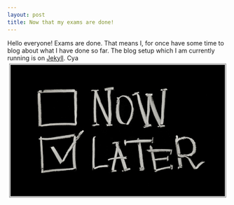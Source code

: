 ```yaml
---
layout: post
title: Now that my exams are done!
---
```


Hello everyone! Exams are done. That means I, for once have some time to blog about what I have done so far. The blog setup which I am currently running is on [Jekyll](http://jekyllrb.com/). Cya 
![alt text](https://github.com/bhumit/bhumit.github.io/blob/master/images/Now-Later.jpg "later")
